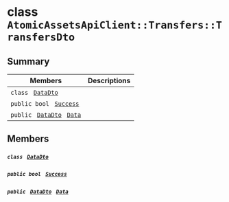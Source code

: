 # class `AtomicAssetsApiClient::Transfers::TransfersDto` 

## Summary

 Members                                | Descriptions                                
----------------------------------------|---------------------------------------------
`class ` [`DataDto`](AtomicAssetsApiClient--Transfers--TransfersDto--DataDto.md)        | 
`public bool ` [`Success`](#class_atomic_assets_api_client_1_1_transfers_1_1_transfers_dto_1a506fb037fbb6bfe8f254c021a2c3cfac) | 
`public ` [`DataDto`](AtomicAssetsApiClient--Transfers--TransfersDto--DataDto.md)` ` [`Data`](#class_atomic_assets_api_client_1_1_transfers_1_1_transfers_dto_1a6ed89521b3da4f30d2ab82c36d0afd13) | 

## Members

##### `class ` [`DataDto`](AtomicAssetsApiClient--Transfers--TransfersDto--DataDto.md) 

##### `public bool ` [`Success`](#class_atomic_assets_api_client_1_1_transfers_1_1_transfers_dto_1a506fb037fbb6bfe8f254c021a2c3cfac) 

##### `public ` [`DataDto`](AtomicAssetsApiClient--Transfers--TransfersDto--DataDto.md)` ` [`Data`](#class_atomic_assets_api_client_1_1_transfers_1_1_transfers_dto_1a6ed89521b3da4f30d2ab82c36d0afd13) 

